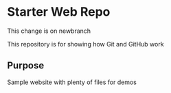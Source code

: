# Starter Web Repo
This change is on newbranch

This repository is for showing how Git and GitHub work
## Purpose
Sample website with plenty of files for demos